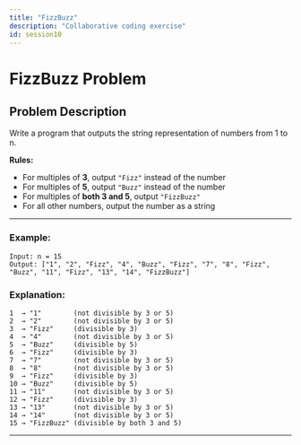 ```yaml
---
title: "FizzBuzz"
description: "Collaborative coding exercise"
id: session10
---
```


# FizzBuzz Problem

## Problem Description

Write a program that outputs the string representation of numbers from 1 to n.

**Rules:**
- For multiples of **3**, output `"Fizz"` instead of the number
- For multiples of **5**, output `"Buzz"` instead of the number
- For multiples of **both 3 and 5**, output `"FizzBuzz"`
- For all other numbers, output the number as a string

---

### Example:
```
Input: n = 15
Output: ["1", "2", "Fizz", "4", "Buzz", "Fizz", "7", "8", "Fizz", "Buzz", "11", "Fizz", "13", "14", "FizzBuzz"]
```

### Explanation:
```
1  → "1"        (not divisible by 3 or 5)
2  → "2"        (not divisible by 3 or 5)
3  → "Fizz"     (divisible by 3)
4  → "4"        (not divisible by 3 or 5)
5  → "Buzz"     (divisible by 5)
6  → "Fizz"     (divisible by 3)
7  → "7"        (not divisible by 3 or 5)
8  → "8"        (not divisible by 3 or 5)
9  → "Fizz"     (divisible by 3)
10 → "Buzz"     (divisible by 5)
11 → "11"       (not divisible by 3 or 5)
12 → "Fizz"     (divisible by 3)
13 → "13"       (not divisible by 3 or 5)
14 → "14"       (not divisible by 3 or 5)
15 → "FizzBuzz" (divisible by both 3 and 5)
```

---